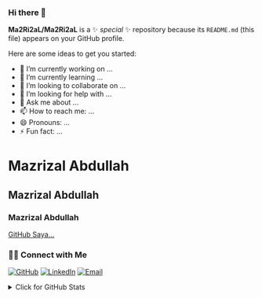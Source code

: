 ### Hi there 👋


**Ma2Ri2aL/Ma2Ri2aL** is a ✨ _special_ ✨ repository because its `README.md` (this file) appears on your GitHub profile.

Here are some ideas to get you started:

- 🔭 I’m currently working on ...
- 🌱 I’m currently learning ...
- 👯 I’m looking to collaborate on ...
- 🤔 I’m looking for help with ...
- 💬 Ask me about ...
- 📫 How to reach me: ...
- 😄 Pronouns: ...
- ⚡ Fun fact: ...

# Mazrizal Abdullah
## Mazrizal Abdullah
### Mazrizal Abdullah

[GitHub Saya...](https://github.com/Ma2Ri2aL)

### 🙌🏻 Connect with Me
<p align="left">
    <a href="https://github.com/Ma2Ri2aL" target="_blank"><img alt="GitHub" src="https://img.shields.io/badge/-@Ma2Ri2aL-181717?style=flat-square&logo=GitHub&logoColor=white"></a>
    <a href="https://www.linkedin.com/in/mazrizal-abdullah" target="_blank"><img alt="LinkedIn" src="https://img.shields.io/badge/-Ma2Ri2aL-blue?style=flat-square&logo=Linkedin&logoColor=white&link=https://www.linkedin.com/in/mazrizal-abdullah-02745b219/"></a>
    <a href="mailto:mazrizal@gmail.com" target="_blank"><img alt="Email" src="https://img.shields.io/badge/-Ma2Ri2aL-c14438?style=flat-square&logo=Gmail&logoColor=white&link=mailto:mazrizal@gmail.com"></a>
</p>

<details>
<summary>Click for GitHub Stats</summary>
<p align="left">
    <img alt = "GitHub Stats" src="https://github-readme-stats.vercel.app/api?username=Ma2Ri2aL&show_icons=true&hide=issues&icon_color=000000&hide_border=true&title_color=5391FE&text_color=555">
    <br>
    <img alt = "Top Language" src="https://github-readme-stats.vercel.app/api/top-langs/?username=Ma2Ri2aL&hide=html,&hide_border=true&title_color=5391FE&text_color=555"
</p>
  
  ![Follower Badge](https://img.shields.io/github/followers/Ma2Ri2aL)
  ![](https://visitor-badge.glitch.me/badge?page_id=Ma2Ri2aL)

</details>

